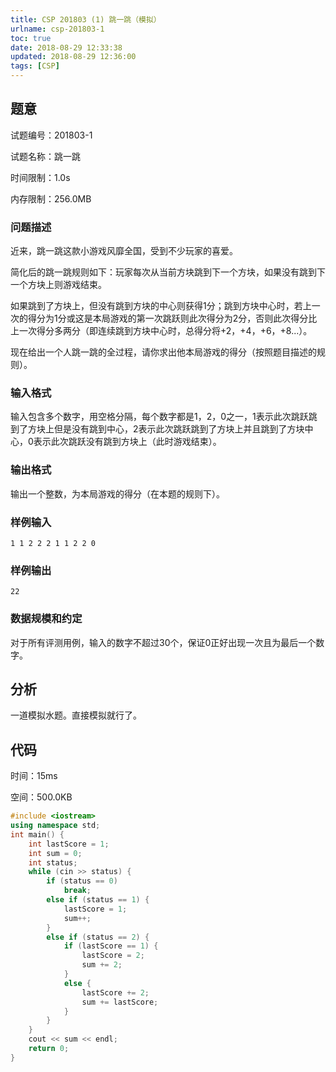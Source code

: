 ```yaml
---
title: CSP 201803 (1) 跳一跳（模拟）
urlname: csp-201803-1
toc: true
date: 2018-08-29 12:33:38
updated: 2018-08-29 12:36:00
tags: [CSP]
---
```


## 题意

试题编号：201803-1

试题名称：跳一跳

时间限制：1.0s

内存限制：256.0MB

### 问题描述

近来，跳一跳这款小游戏风靡全国，受到不少玩家的喜爱。

简化后的跳一跳规则如下：玩家每次从当前方块跳到下一个方块，如果没有跳到下一个方块上则游戏结束。

如果跳到了方块上，但没有跳到方块的中心则获得1分；跳到方块中心时，若上一次的得分为1分或这是本局游戏的第一次跳跃则此次得分为2分，否则此次得分比上一次得分多两分（即连续跳到方块中心时，总得分将+2，+4，+6，+8...）。

现在给出一个人跳一跳的全过程，请你求出他本局游戏的得分（按照题目描述的规则）。

### 输入格式

输入包含多个数字，用空格分隔，每个数字都是1，2，0之一，1表示此次跳跃跳到了方块上但是没有跳到中心，2表示此次跳跃跳到了方块上并且跳到了方块中心，0表示此次跳跃没有跳到方块上（此时游戏结束）。

### 输出格式

输出一个整数，为本局游戏的得分（在本题的规则下）。

### 样例输入

```
1 1 2 2 2 1 1 2 2 0
```

### 样例输出

```
22
```

### 数据规模和约定

对于所有评测用例，输入的数字不超过30个，保证0正好出现一次且为最后一个数字。

## 分析

一道模拟水题。直接模拟就行了。

## 代码

时间：15ms

空间：500.0KB

```cpp
#include <iostream>
using namespace std;
int main() {
    int lastScore = 1;
    int sum = 0;
    int status;
    while (cin >> status) {
        if (status == 0)
            break;
        else if (status == 1) {
            lastScore = 1;
            sum++;
        }
        else if (status == 2) {
            if (lastScore == 1) {
                lastScore = 2;
                sum += 2;
            }
            else {
                lastScore += 2;
                sum += lastScore;
            }
        }
    }
    cout << sum << endl;
    return 0;
}
```
